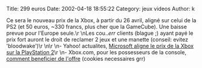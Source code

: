 Title: 299 euros
Date: 2002-04-18 18:55:22
Category: jeux videos
Author: k

Ce sera le nouveau prix de la Xbox, à partir du 26 avril, aligné sur celui de la PS2 (et 50 euros, ~330 francs, plus cher que la GameCube). Une baisse prevue pour l'Europe seule.\r
\nLes cou..*err* clients (blague ;) ayant payé le prix fort auront le droit de reclamer 2 jeux et une manette (conseil: evitez 'bloodwake')\r
\n\r
\n- Yahoo! actualites, [Microsoft aligne le prix de la Xbox sur la PlayStation 2](http://fr.news.yahoo.com/020418/85/2jyud.html)\r
\n- Xbox.com, pour les possesseurs de la console, [comment beneficier de l'offre](http://www.xbox.com/fr/actualites/0015.htm?det=1) (cookies necessaires grr)